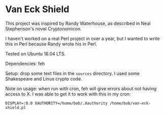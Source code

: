 # Van Eck Shield

This project was inspired by Randy Waterhouse, as described in Neal Stephenson's novel Cryptonomicon.

I haven't worked on a real Perl project in over a year, but I wanted to write this in Perl because Randy wrote his in Perl.

Tested on Ubuntu 16.04 LTS.

Dependencies: feh

Setup: drop some text files in the `sources` directory. I used some Shakespeare and Linux crypto code.

Note on usage: when run with cron, feh will give errors about not having access to X.
I was able to get it to work with this in my cron:

```
DISPLAY=:0.0 XAUTHORITY=/home/bob/.Xauthority /home/bob/van-eck-shield.pl
```

